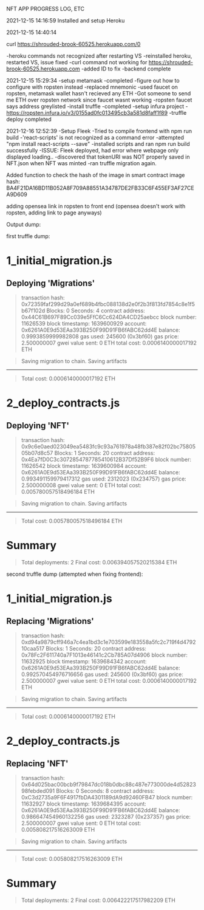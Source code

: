NFT APP PROGRESS LOG, ETC

2021-12-15 14:16:59
Installed and setup Heroku

2021-12-15 14:40:14

curl https://shrouded-brook-60525.herokuapp.com/0

-heroku commands not recognized after restarting VS
    -reinstalled heroku, restarted VS, issue fixed
-curl command not working for https://shrouded-brook-60525.herokuapp.com
    -added ID to fix
-backend complete

2021-12-15 15:29:34
-setup metamask
    -completed
-figure out how to configure with ropsten instead
    -replaced mnemonic
    -used faucet on ropsten, metamask wallet hasn't recieved any ETH
        -Got someone to send me ETH over ropsten network since faucet wasnt working 
    -ropsten faucet says address greylisted 
-install truffle
    -completed
-setup infura project
    -https://ropsten.infura.io/v3/0155ad0fc013495cb3a581d8faff1f89
-truffle deploy completed

2021-12-16 12:52:39
-Setup Fleek
-Tried to compile frontend with npm run build
    -'react-scripts' is not recognized as a command error
    -attempted "npm install react-scripts --save"
        -installed scripts and ran npm run build successfully
-ISSUE: Fleek deployed, had error where webpage only displayed loading..
    -discovered that tokenURI was NOT properly saved in NFT.json when NFT was minted
    -ran truffle migration again.

Added function to check the hash of the image in smart contract
image hash:
    BA4F21DA16BD11B052A8F709A88551A34787DE2FB33C6F455EF3AF27CEA9D609

adding opensea link in ropsten to front end (opensea doesn't work with ropsten, adding link to page anyways)


Output dump:

first truffle dump:

1_initial_migration.js
======================

   Deploying 'Migrations'
   ----------------------
   > transaction hash:    0x72359faf299d29a0ef689b4fbc088138d2e0f2b3f813fd7854c8e1f5b67f102d
   > Blocks: 0            Seconds: 4
   > contract address:    0x44C61B697F89Cc039e5FfC6Cc624DA4CD25aebcc
   > block number:        11626539
   > block timestamp:     1639600929
   > account:             0x6261A0E9d53EAa393B250F99D91FB6fABC62dd4E
   > balance:             0.9993859999982808
   > gas used:            245600 (0x3bf60)
   > gas price:           2.500000007 gwei
   > value sent:          0 ETH
   > total cost:          0.0006140000017192 ETH


   > Saving migration to chain.
   > Saving artifacts
   -------------------------------------
   > Total cost:     0.0006140000017192 ETH


2_deploy_contracts.js
=====================

   Deploying 'NFT'
   ---------------
   > transaction hash:    0x9c6e0aed023049ea5483fc9c93a761978a48fb387e82f02bc7580505b07d8c57
   > Blocks: 1            Seconds: 20
   > contract address:    0x4Ea7fD0C3c3072854787785410612B37Df52B9F6
   > block number:        11626542
   > block timestamp:     1639600984
   > account:             0x6261A0E9d53EAa393B250F99D91FB6fABC62dd4E
   > balance:             0.993491159979417312
   > gas used:            2312023 (0x234757)
   > gas price:           2.500000008 gwei
   > value sent:          0 ETH
   > total cost:          0.005780057518496184 ETH


   > Saving migration to chain.
   > Saving artifacts
   -------------------------------------
   > Total cost:     0.005780057518496184 ETH


Summary
=======
> Total deployments:   2
> Final cost:          0.006394057520215384 ETH

second truffle dump (attempted when fixing frontend):

1_initial_migration.js
======================

   Replacing 'Migrations'
   ----------------------
   > transaction hash:    0xd94a9879cff946a7c4ea1bd3c1e703599e183558a5fc2c719f4d479210caa517
   > Blocks: 1            Seconds: 20
   > contract address:    0x78Fc2F611740a7F1013e46141c2Cb785A07d4906
   > block number:        11632925
   > block timestamp:     1639684342
   > account:             0x6261A0E9d53EAa393B250F99D91FB6fABC62dd4E
   > balance:             0.992570454976716656
   > gas used:            245600 (0x3bf60)
   > gas price:           2.500000007 gwei
   > value sent:          0 ETH
   > total cost:          0.0006140000017192 ETH


   > Saving migration to chain.
   > Saving artifacts
   -------------------------------------
   > Total cost:     0.0006140000017192 ETH


2_deploy_contracts.js
=====================

   Replacing 'NFT'
   ---------------
   > transaction hash:    0x64d025bac00bcb9f79847dc018b0dbc88c487e773000de4d5282398febded091
   > Blocks: 0            Seconds: 8
   > contract address:    0xC3d2735a9F6F4917fbDA4301189dA9d92460FB47
   > block number:        11632927
   > block timestamp:     1639684395
   > account:             0x6261A0E9d53EAa393B250F99D91FB6fABC62dd4E
   > balance:             0.986647454960132256
   > gas used:            2323287 (0x237357)
   > gas price:           2.500000007 gwei
   > value sent:          0 ETH
   > total cost:          0.005808217516263009 ETH


   > Saving migration to chain.
   > Saving artifacts
   -------------------------------------
   > Total cost:     0.005808217516263009 ETH


Summary
=======
> Total deployments:   2
> Final cost:          0.006422217517982209 ETH